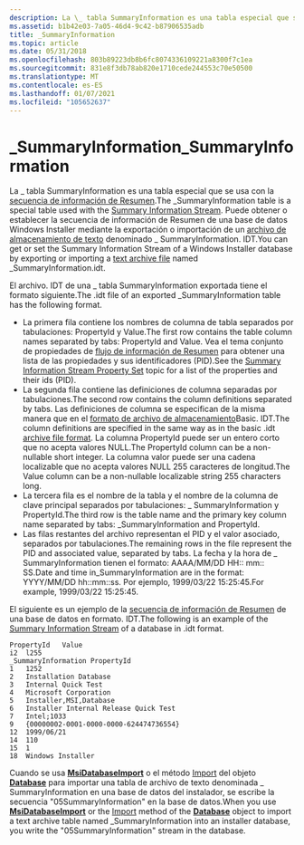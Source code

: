 ```yaml
---
description: La \_ tabla SummaryInformation es una tabla especial que se usa con la secuencia de información de resumen. Puede obtener o establecer la secuencia de información de Resumen de una base de datos Windows Installer mediante la exportación o importación de un archivo de almacenamiento de texto denominado \_ SummaryInformation. IDT.
ms.assetid: b1b42e03-7a05-46d4-9c42-b87906535adb
title: _SummaryInformation
ms.topic: article
ms.date: 05/31/2018
ms.openlocfilehash: 803b89223db8b6fc8074336109221a8300f7c1ea
ms.sourcegitcommit: 831e8f3db78ab820e1710cede244553c70e50500
ms.translationtype: MT
ms.contentlocale: es-ES
ms.lasthandoff: 01/07/2021
ms.locfileid: "105652637"
---
```

# <a name="_summaryinformation"></a><span data-ttu-id="765f5-104">\_SummaryInformation</span><span class="sxs-lookup"><span data-stu-id="765f5-104">\_SummaryInformation</span></span>

<span data-ttu-id="765f5-105">La \_ tabla SummaryInformation es una tabla especial que se usa con la [secuencia de información de Resumen](summary-information-stream.md).</span><span class="sxs-lookup"><span data-stu-id="765f5-105">The \_SummaryInformation table is a special table used with the [Summary Information Stream](summary-information-stream.md).</span></span> <span data-ttu-id="765f5-106">Puede obtener o establecer la secuencia de información de Resumen de una base de datos Windows Installer mediante la exportación o importación de un [archivo de almacenamiento de texto](text-archive-files.md) denominado \_ SummaryInformation. IDT.</span><span class="sxs-lookup"><span data-stu-id="765f5-106">You can get or set the Summary Information Stream of a Windows Installer database by exporting or importing a [text archive file](text-archive-files.md) named \_SummaryInformation.idt.</span></span>

<span data-ttu-id="765f5-107">El archivo. IDT de una \_ tabla SummaryInformation exportada tiene el formato siguiente.</span><span class="sxs-lookup"><span data-stu-id="765f5-107">The .idt file of an exported \_SummaryInformation table has the following format.</span></span>

-   <span data-ttu-id="765f5-108">La primera fila contiene los nombres de columna de tabla separados por tabulaciones: PropertyId y Value.</span><span class="sxs-lookup"><span data-stu-id="765f5-108">The first row contains the table column names separated by tabs: PropertyId and Value.</span></span> <span data-ttu-id="765f5-109">Vea el tema conjunto de propiedades de [flujo de información de Resumen](summary-information-stream-property-set.md) para obtener una lista de las propiedades y sus identificadores (PID).</span><span class="sxs-lookup"><span data-stu-id="765f5-109">See the [Summary Information Stream Property Set](summary-information-stream-property-set.md) topic for a list of the properties and their ids (PID).</span></span>
-   <span data-ttu-id="765f5-110">La segunda fila contiene las definiciones de columna separadas por tabulaciones.</span><span class="sxs-lookup"><span data-stu-id="765f5-110">The second row contains the column definitions separated by tabs.</span></span> <span data-ttu-id="765f5-111">Las definiciones de columna se especifican de la misma manera que en el [formato de archivo de almacenamiento](archive-file-format.md)Basic. IDT.</span><span class="sxs-lookup"><span data-stu-id="765f5-111">The column definitions are specified in the same way as in the basic .idt [archive file format](archive-file-format.md).</span></span> <span data-ttu-id="765f5-112">La columna PropertyId puede ser un entero corto que no acepta valores NULL.</span><span class="sxs-lookup"><span data-stu-id="765f5-112">The PropertyId column can be a non-nullable short integer.</span></span> <span data-ttu-id="765f5-113">La columna valor puede ser una cadena localizable que no acepta valores NULL 255 caracteres de longitud.</span><span class="sxs-lookup"><span data-stu-id="765f5-113">The Value column can be a non-nullable localizable string 255 characters long.</span></span>
-   <span data-ttu-id="765f5-114">La tercera fila es el nombre de la tabla y el nombre de la columna de clave principal separados por tabulaciones: \_ SummaryInformation y PropertyId.</span><span class="sxs-lookup"><span data-stu-id="765f5-114">The third row is the table name and the primary key column name separated by tabs: \_SummaryInformation and PropertyId.</span></span>
-   <span data-ttu-id="765f5-115">Las filas restantes del archivo representan el PID y el valor asociado, separados por tabulaciones.</span><span class="sxs-lookup"><span data-stu-id="765f5-115">The remaining rows in the file represent the PID and associated value, separated by tabs.</span></span> <span data-ttu-id="765f5-116">La fecha y la hora de \_ SummaryInformation tienen el formato: AAAA/MM/DD HH:: mm:: SS.</span><span class="sxs-lookup"><span data-stu-id="765f5-116">Date and time in\_SummaryInformation are in the format: YYYY/MM/DD hh::mm::ss.</span></span> <span data-ttu-id="765f5-117">Por ejemplo, 1999/03/22 15:25:45.</span><span class="sxs-lookup"><span data-stu-id="765f5-117">For example, 1999/03/22 15:25:45.</span></span>

<span data-ttu-id="765f5-118">El siguiente es un ejemplo de la [secuencia de información de Resumen](summary-information-stream.md) de una base de datos en formato. IDT.</span><span class="sxs-lookup"><span data-stu-id="765f5-118">The following is an example of the [Summary Information Stream](summary-information-stream.md) of a database in .idt format.</span></span>

``` syntax
PropertyId   Value
i2  l255
_SummaryInformation PropertyId
1   1252
2   Installation Database
3   Internal Quick Test
4   Microsoft Corporation
5   Installer,MSI,Database
6   Installer Internal Release Quick Test
7   Intel;1033
9   {00000002-0001-0000-0000-624474736554}
12  1999/06/21
14  110
15  1
18  Windows Installer
```

<span data-ttu-id="765f5-119">Cuando se usa [**MsiDatabaseImport**](/windows/desktop/api/Msiquery/nf-msiquery-msidatabaseimporta) o el método [Import](database-import.md) del objeto [**Database**](database-object.md) para importar una tabla de archivo de texto denominada \_ SummaryInformation en una base de datos del instalador, se escribe la secuencia "05SummaryInformation" en la base de datos.</span><span class="sxs-lookup"><span data-stu-id="765f5-119">When you use [**MsiDatabaseImport**](/windows/desktop/api/Msiquery/nf-msiquery-msidatabaseimporta) or the [Import](database-import.md) method of the [**Database**](database-object.md) object to import a text archive table named \_SummaryInformation into an installer database, you write the "05SummaryInformation" stream in the database.</span></span>

 

 



